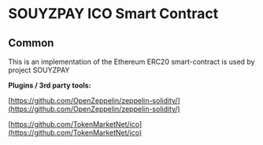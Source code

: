 # SOUYZPAY ICO Smart Contract

## Common

This is an implementation of the Ethereum ERC20 smart-contract is used by project SOUYZPAY

<b>Plugins / 3rd party tools:</b>

[https://github.com/OpenZeppelin/zeppelin-solidity/](https://github.com/OpenZeppelin/zeppelin-solidity/)

[https://github.com/TokenMarketNet/ico](https://github.com/TokenMarketNet/ico)